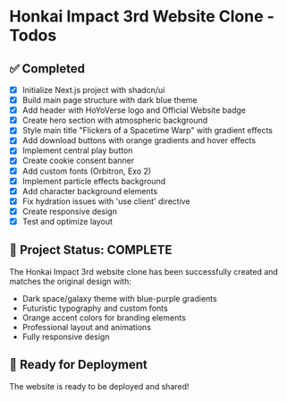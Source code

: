 # Honkai Impact 3rd Website Clone - Todos

## ✅ Completed
- [x] Initialize Next.js project with shadcn/ui
- [x] Build main page structure with dark blue theme
- [x] Add header with HoYoVerse logo and Official Website badge
- [x] Create hero section with atmospheric background
- [x] Style main title "Flickers of a Spacetime Warp" with gradient effects
- [x] Add download buttons with orange gradients and hover effects
- [x] Implement central play button
- [x] Create cookie consent banner
- [x] Add custom fonts (Orbitron, Exo 2)
- [x] Implement particle effects background
- [x] Add character background elements
- [x] Fix hydration issues with 'use client' directive
- [x] Create responsive design
- [x] Test and optimize layout

## 🎯 Project Status: COMPLETE
The Honkai Impact 3rd website clone has been successfully created and matches the original design with:
- Dark space/galaxy theme with blue-purple gradients
- Futuristic typography and custom fonts
- Orange accent colors for branding elements
- Professional layout and animations
- Fully responsive design

## 🚀 Ready for Deployment
The website is ready to be deployed and shared!
